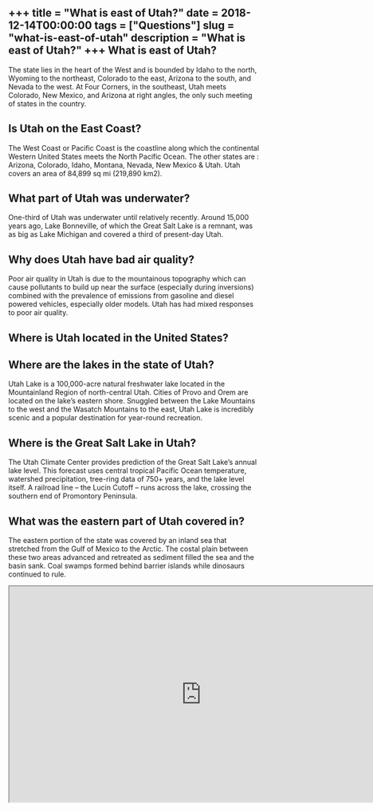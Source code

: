 +++
title = "What is east of Utah?"
date = 2018-12-14T00:00:00
tags = ["Questions"]
slug = "what-is-east-of-utah"
description = "What is east of Utah?"
+++
What is east of Utah?
---------------------

The state lies in the heart of the West and is bounded by Idaho to the north, Wyoming to the northeast, Colorado to the east, Arizona to the south, and Nevada to the west. At Four Corners, in the southeast, Utah meets Colorado, New Mexico, and Arizona at right angles, the only such meeting of states in the country.

Is Utah on the East Coast?
--------------------------

The West Coast or Pacific Coast is the coastline along which the continental Western United States meets the North Pacific Ocean. The other states are : Arizona, Colorado, Idaho, Montana, Nevada, New Mexico &amp; Utah. Utah covers an area of 84,899 sq mi (219,890 km2).

What part of Utah was underwater?
---------------------------------

One-third of Utah was underwater until relatively recently. Around 15,000 years ago, Lake Bonneville, of which the Great Salt Lake is a remnant, was as big as Lake Michigan and covered a third of present-day Utah.

Why does Utah have bad air quality?
-----------------------------------

Poor air quality in Utah is due to the mountainous topography which can cause pollutants to build up near the surface (especially during inversions) combined with the prevalence of emissions from gasoline and diesel powered vehicles, especially older models. Utah has had mixed responses to poor air quality.

Where is Utah located in the United States?
-------------------------------------------

Where are the lakes in the state of Utah?
-----------------------------------------

Utah Lake is a 100,000-acre natural freshwater lake located in the Mountainland Region of north-central Utah. Cities of Provo and Orem are located on the lake’s eastern shore. Snuggled between the Lake Mountains to the west and the Wasatch Mountains to the east, Utah Lake is incredibly scenic and a popular destination for year-round recreation.

Where is the Great Salt Lake in Utah?
-------------------------------------

The Utah Climate Center provides prediction of the Great Salt Lake’s annual lake level. This forecast uses central tropical Pacific Ocean temperature, watershed precipitation, tree-ring data of 750+ years, and the lake level itself. A railroad line – the Lucin Cutoff – runs across the lake, crossing the southern end of Promontory Peninsula.

What was the eastern part of Utah covered in?
---------------------------------------------

The eastern portion of the state was covered by an inland sea that stretched from the Gulf of Mexico to the Arctic. The costal plain between these two areas advanced and retreated as sediment filled the sea and the basin sank. Coal swamps formed behind barrier islands while dinosaurs continued to rule.

<iframe allow="accelerometer; autoplay; clipboard-write; encrypted-media; gyroscope; picture-in-picture" allowfullscreen="" class="__youtube_prefs__  epyt-is-override  no-lazyload" data-no-lazy="1" data-origheight="433" data-origwidth="770" data-skipgform_ajax_framebjll="" height="433" id="_ytid_48921" loading="lazy" src="https://www.youtube.com/embed/tWdb5h9a-eQ?enablejsapi=1&autoplay=0&cc_load_policy=0&cc_lang_pref=&iv_load_policy=1&loop=0&modestbranding=0&rel=1&fs=1&playsinline=0&autohide=2&theme=dark&color=red&controls=1&" title="YouTube player" width="770"></iframe>
